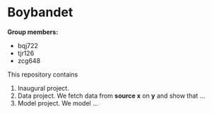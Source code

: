 # Boybandet

**Group members:**
- bqj722 
- tjr126
- zcg648

This repository contains  
1. Inaugural project. 
2. Data project. We fetch data from **source x** on **y** and show that ...
3. Model project. We model ...
